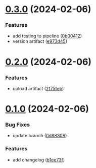 # [0.3.0](https://github.com/SergeZamora-SAS/greetings-ci/compare/v0.2.0...v0.3.0) (2024-02-06)


### Features

* add testing to pipeline ([0b00412](https://github.com/SergeZamora-SAS/greetings-ci/commit/0b00412514416afa9f3ebd12ee88ec6eb570b8ab))
* version artifact ([e973d45](https://github.com/SergeZamora-SAS/greetings-ci/commit/e973d45fb92cfedb7f3d17c6122622412e5338fe))



# [0.2.0](https://github.com/SergeZamora-SAS/greetings-ci/compare/v0.1.0...v0.2.0) (2024-02-06)


### Features

* upload artifact ([2f75feb](https://github.com/SergeZamora-SAS/greetings-ci/commit/2f75feb9b39dd5d949d984ce07769afded4ebba9))



# [0.1.0](https://github.com/SergeZamora-SAS/greetings-ci/compare/b1ee73fe825844b6beea551e2956d3b6e3d5d584...v0.1.0) (2024-02-06)


### Bug Fixes

* update branch ([0d88308](https://github.com/SergeZamora-SAS/greetings-ci/commit/0d88308cc403429242e5f32de301b1119719af80))


### Features

* add changelog ([b1ee73f](https://github.com/SergeZamora-SAS/greetings-ci/commit/b1ee73fe825844b6beea551e2956d3b6e3d5d584))



